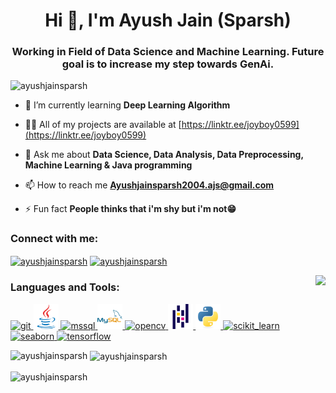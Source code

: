 <h1 align="center">Hi 👋, I'm Ayush Jain (Sparsh)</h1>
<h3 align="center">Working in Field of Data Science and Machine Learning. Future goal is to increase my step towards GenAi.</h3>

<p align="left"> <img src="https://komarev.com/ghpvc/?username=ayushjainsparsh&label=Profile%20views&color=0e75b6&style=flat" alt="ayushjainsparsh" /> </p>

- 🌱 I’m currently learning **Deep Learning Algorithm**

- 👨‍💻 All of my projects are available at [https://linktr.ee/joyboy0599](https://linktr.ee/joyboy0599)

- 💬 Ask me about **Data Science, Data Analysis, Data Preprocessing, Machine Learning & Java programming**

- 📫 How to reach me **Ayushjainsparsh2004.ajs@gmail.com**

- ⚡ Fun fact **People thinks that i'm shy but i'm not😁**

<h3 align="left">Connect with me:</h3>
<p align="left">
<a href="https://linkedin.com/in/ayushjainsparsh" target="blank"><img align="center" src="https://raw.githubusercontent.com/rahuldkjain/github-profile-readme-generator/master/src/images/icons/Social/linked-in-alt.svg" alt="ayushjainsparsh" height="30" width="40" /></a>
<a href="https://instagram.com/ayushjainsparsh" target="blank"><img align="center" src="https://raw.githubusercontent.com/rahuldkjain/github-profile-readme-generator/master/src/images/icons/Social/instagram.svg" alt="ayushjainsparsh" height="30" width="40" /></a>
</p>

<img align="right" height="170" src="https://i.pinimg.com/originals/9a/87/ed/9a87ed52cdfe3231b09e2b015b4a9055.gif"  />

<h3 align="left">Languages and Tools:</h3>
<p align="left"> <a href="https://git-scm.com/" target="_blank" rel="noreferrer"> <img src="https://www.vectorlogo.zone/logos/git-scm/git-scm-icon.svg" alt="git" width="40" height="40"/> </a> <a href="https://www.java.com" target="_blank" rel="noreferrer"> <img src="https://raw.githubusercontent.com/devicons/devicon/master/icons/java/java-original.svg" alt="java" width="40" height="40"/> </a> <a href="https://www.microsoft.com/en-us/sql-server" target="_blank" rel="noreferrer"> <img src="https://www.svgrepo.com/show/303229/microsoft-sql-server-logo.svg" alt="mssql" width="40" height="40"/> </a> <a href="https://www.mysql.com/" target="_blank" rel="noreferrer"> <img src="https://raw.githubusercontent.com/devicons/devicon/master/icons/mysql/mysql-original-wordmark.svg" alt="mysql" width="40" height="40"/> </a> <a href="https://opencv.org/" target="_blank" rel="noreferrer"> <img src="https://www.vectorlogo.zone/logos/opencv/opencv-icon.svg" alt="opencv" width="40" height="40"/> </a> <a href="https://pandas.pydata.org/" target="_blank" rel="noreferrer"> <img src="https://raw.githubusercontent.com/devicons/devicon/2ae2a900d2f041da66e950e4d48052658d850630/icons/pandas/pandas-original.svg" alt="pandas" width="40" height="40"/> </a> <a href="https://www.python.org" target="_blank" rel="noreferrer"> <img src="https://raw.githubusercontent.com/devicons/devicon/master/icons/python/python-original.svg" alt="python" width="40" height="40"/> </a> <a href="https://scikit-learn.org/" target="_blank" rel="noreferrer"> <img src="https://upload.wikimedia.org/wikipedia/commons/0/05/Scikit_learn_logo_small.svg" alt="scikit_learn" width="40" height="40"/> </a> <a href="https://seaborn.pydata.org/" target="_blank" rel="noreferrer"> <img src="https://seaborn.pydata.org/_images/logo-mark-lightbg.svg" alt="seaborn" width="40" height="40"/> </a> <a href="https://www.tensorflow.org" target="_blank" rel="noreferrer"> <img src="https://www.vectorlogo.zone/logos/tensorflow/tensorflow-icon.svg" alt="tensorflow" width="40" height="40"/> </a> </p>

<p><img align="left" src="https://github-readme-stats.vercel.app/api/top-langs?username=ayushjainsparsh&show_icons=true&locale=en&layout=compact" alt="ayushjainsparsh" /></p>

<p>&nbsp;<img align="center" src="https://github-readme-stats.vercel.app/api?username=ayushjainsparsh&show_icons=true&locale=en" alt="ayushjainsparsh" /></p>

<p><img align="center" src="https://github-readme-streak-stats.herokuapp.com/?user=ayushjainsparsh&" alt="ayushjainsparsh" /></p>
